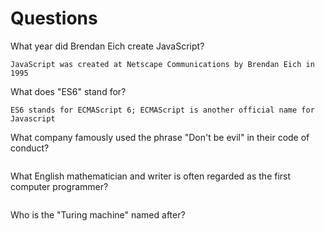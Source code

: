 # Questions

What year did Brendan Eich create JavaScript?

```
JavaScript was created at Netscape Communications by Brendan Eich in 1995
```

What does "ES6" stand for?

```
ES6 stands for ECMAScript 6; ECMAScript is another official name for Javascript
```

What company famously used the phrase "Don't be evil" in their code of conduct?

```

```

What English mathematician and writer is often regarded as the first computer programmer?

```

```

Who is the "Turing machine" named after?

```

```
